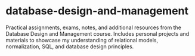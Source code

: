 # database-design-and-management
Practical assignments, exams, notes, and additional resources from the Database Design and Management course. Includes personal projects and materials to showcase my understanding of relational models, normalization, SQL, and database design principles.
